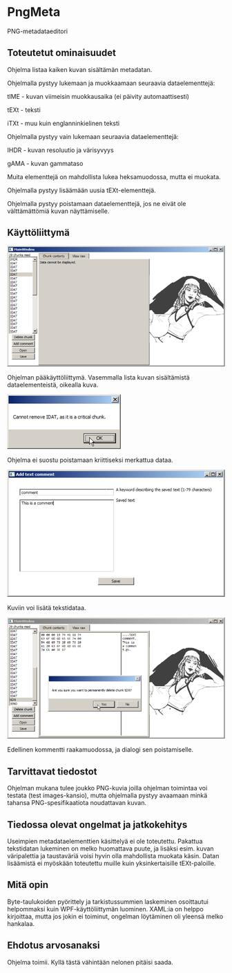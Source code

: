 # PngMeta

PNG-metadataeditori

## Toteutetut ominaisuudet

Ohjelma listaa kaiken kuvan sisältämän metadatan.

Ohjelmalla pystyy lukemaan ja muokkaamaan seuraavia dataelementtejä:

tIME - kuvan viimeisin muokkausaika (ei päivity automaattisesti)

tEXt - teksti

iTXt - muu kuin englanninkielinen teksti

Ohjelmalla pystyy vain lukemaan seuraavia dataelementtejä:

IHDR - kuvan resoluutio ja värisyvyys

gAMA - kuvan gammataso

Muita elementtejä on mahdollista lukea heksamuodossa, mutta ei muokata.

Ohjelmalla pystyy lisäämään uusia tEXt-elementtejä.

Ohjelmalla pystyy poistamaan dataelementtejä, jos ne eivät ole välttämättömiä kuvan näyttämiselle.

## Käyttöliittymä

![ruutukaappaus](PngMeta/screenshots/pngmeta1.png)

Ohjelman pääkäyttöliittymä. Vasemmalla lista kuvan sisältämistä dataelementeistä, oikealla kuva.

![ruutukaappaus](PngMeta/screenshots/pngmeta2.png)

Ohjelma ei suostu poistamaan kriittiseksi merkattua dataa.

![ruutukaappaus](PngMeta/screenshots/pngmeta3.png)

Kuviin voi lisätä tekstidataa.

![ruutukaappaus](PngMeta/screenshots/pngmeta4.png)

Edellinen kommentti raakamuodossa, ja dialogi sen poistamiselle.

## Tarvittavat tiedostot

Ohjelman mukana tulee joukko PNG-kuvia joilla ohjelman toimintaa voi testata (test images-kansio), mutta ohjelmalla pystyy avaamaan minkä tahansa PNG-spesifikaatiota noudattavan kuvan.

## Tiedossa olevat ongelmat ja jatkokehitys

Useimpien metadataelementtien käsittelyä ei ole toteutettu. Pakattua tekstidatan lukeminen on melko huomattava puute, ja lisäksi esim. kuvan väripalettia ja taustaväriä voisi hyvin olla mahdollista muokata käsin. Datan lisäämistä ei myöskään toteutettu muille kuin yksinkertaisille tEXt-paloille.

## Mitä opin

Byte-taulukoiden pyörittely ja tarkistussummien laskeminen osoittautui helpommaksi kuin WPF-käyttöliittymän luominen. XAML:ia on helppo kirjoittaa, mutta jos jokin ei toiminut, ongelman löytäminen oli yleensä melko hankalaa.

## Ehdotus arvosanaksi

Ohjelma toimii. Kyllä tästä vähintään nelonen pitäisi saada.
